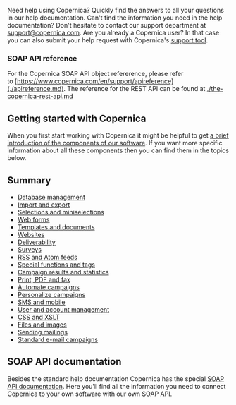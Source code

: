 Need help using Copernica? Quickly find the answers to all your
questions in our help documentation. Can't find the information you need
in the help documentation? Don't hesitate to contact our support
department at
[support@copernica.com](mailto:support@copernica.com "support@copernica.com").
Are you already a Copernica user? In that case you can also submit your
help request with Copernica's [support
tool](./tickets.md "Support tool").

### SOAP API reference

For the Copernica SOAP API object refererence, please refer
to [https://www.copernica.com/en/support/apireference](./apireference.md).
The reference for the REST API can be found at
[./the-copernica-rest-api.md](./the-copernica-rest-api.md)

Getting started with Copernica
------------------------------

When you first start working with Copernica it might be helpful to get
[a brief introduction of the components of our
software](./getting-started-a-brief-overview-of-the-software.md).
If you want more specific information about all these components then
you can find them in the topics below.

Summary
-------

-   [Database
    management](./database-management.md)
-   [Import and
    export](./import-and-export.md)
-   [Selections and
    miniselections](./selections-and-miniselections.md)
-   [Web forms](./web-forms.md)
-   [Templates and
    documents](./templates-and-documents.md)
-   [Websites](./websites.md)
-   [Deliverability](./deliverability.md)
-   [Surveys](./surveys.md)
-   [RSS and Atom
    feeds](./rss-and-atom-feeds.md)
-   [Special functions and
    tags](./special-functions-and-tags.md)
-   [Campaign results and
    statistics](./campaign-results-and-statistics.md)
-   [Print, PDF and
    fax](./print-pdf-and-fax.md)
-   [Automate
    campaigns](./automate-campaigns.md)
-   [Personalize
    campaigns](./personalize-campaigns.md)
-   [SMS and mobile](./sms-and-mobile.md)
-   [User and account
    management](./user-and-account-management.md)
-   [CSS and XSLT](./css-and-xslt.md)
-   [Files and
    images](./files-and-images.md)
-   [Sending
    mailings](./sending-mailings.md)
-   [Standard e-mail
    campaigns](https://www.copernica.com/en/blog/standard-email-campaigns.md)

SOAP API documentation
----------------------

Besides the standard help documentation Copernica has the special [SOAP
API
documentation](./soap-api-documentation.md).
Here you'll find all the information you need to connect Copernica to
your own software with our own SOAP API.

